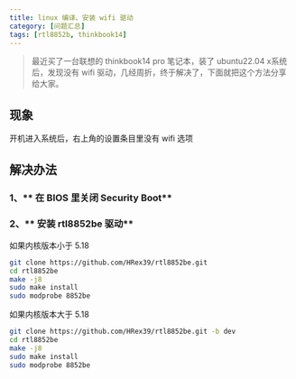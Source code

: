 ```yaml
---
title: linux 编译、安装 wifi 驱动
category: [问题汇总]
tags: [rtl8852b, thinkbook14]
---
```


> 最近买了一台联想的 thinkbook14 pro 笔记本，装了 ubuntu22.04 x系统后，发现没有 wifi 驱动，几经周折，终于解决了，下面就把这个方法分享给大家。

## 现象

开机进入系统后，右上角的设置条目里没有 wifi 选项

## 解决办法

### 1、** 在 BIOS 里关闭 Security Boot**

### 2、** 安装 rtl8852be 驱动**

如果内核版本小于 5.18

```bash
git clone https://github.com/HRex39/rtl8852be.git
cd rtl8852be
make -j8
sudo make install
sudo modprobe 8852be
```

如果内核版本大于 5.18

```bash
git clone https://github.com/HRex39/rtl8852be.git -b dev
cd rtl8852be
make -j8
sudo make install
sudo modprobe 8852be
```

